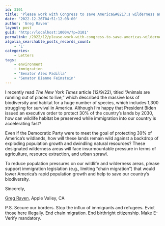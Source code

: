 ```yaml
---
id: 3101
title: 'Please work with Congress to save America&#8217;s wilderness and biodiversity'
date: '2022-12-26T04:51:12-08:00'
author: 'Greg Raven'
layout: post
guid: 'http://localhost:10004/?p=3101'
permalink: /2022/12/please-work-with-congress-to-save-americas-wilderness-and-biodiversity/
algolia_searchable_posts_records_count:
    - '1'
categories:
    - Letters
tags:
    - environment
    - immigration
    - 'Senator Alex Padilla'
    - 'Senator Dianne Feinstein'
---
```


I recently read *The New York Times* article (12/9/22), titled “Animals are running out of places to live,” which described the massive loss of biodiversity and habitat for a huge number of species, which includes 1,300 struggling for survival in America. Although I’m happy that President Biden issued an executive order to protect 30% of the country’s lands by 2030, how can wildlife habitat be preserved while immigration into our country is accelerating fast?

Even if the Democratic Party were to meet the goal of protecting 30% of America’s wildlands, how will these lands remain wild against a backdrop of exploding population growth and dwindling natural resources? These designated wilderness areas will face insurmountable pressure in terms of agriculture, resource extraction, and urban sprawl.

To reduce population pressures on our wildlife and wilderness areas, please support immigration legislation (e.g., limiting “chain migration”) that would lower America’s rapid population growth and help to save our country’s biodiversity.

Sincerely,

[Greg Raven](https://www.gregraven.org/), Apple Valley, CA

P.S. Secure our borders. Stop the influx of immigrants and refugees. Evict those here illegally. End chain migration. End birthright citizenship. Make E-Verify mandatory.